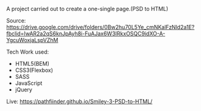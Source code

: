 
A  project carried out to create a one-single page.(PSD to HTML)

Source: https://drive.google.com/drive/folders/0Bw2hu70L5Ye_cmNKalFzNld2a1E?fbclid=IwAR2a2qS6knJpAyh8i-FuAJax6W3IRkxOSQC9idXO-A-YgcuWoxjaLspVZhM

Tech Work used:
 - HTML5(BEM)
 - CSS3(Flexbox)
 - SASS
 - JavaScript
 - jQuery



Live: https://pathfiinder.github.io/Smiley-3-PSD-to-HTML/
